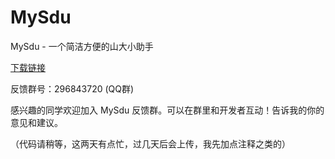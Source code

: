 # MySdu
MySdu - 一个简洁方便的山大小助手

[下载链接](https://lyuxi99.github.io/mysdu/share.html)

反馈群号：296843720 (QQ群)

感兴趣的同学欢迎加入 MySdu 反馈群。可以在群里和开发者互动！告诉我的你的意见和建议。

（代码请稍等，这两天有点忙，过几天后会上传，我先加点注释之类的）
